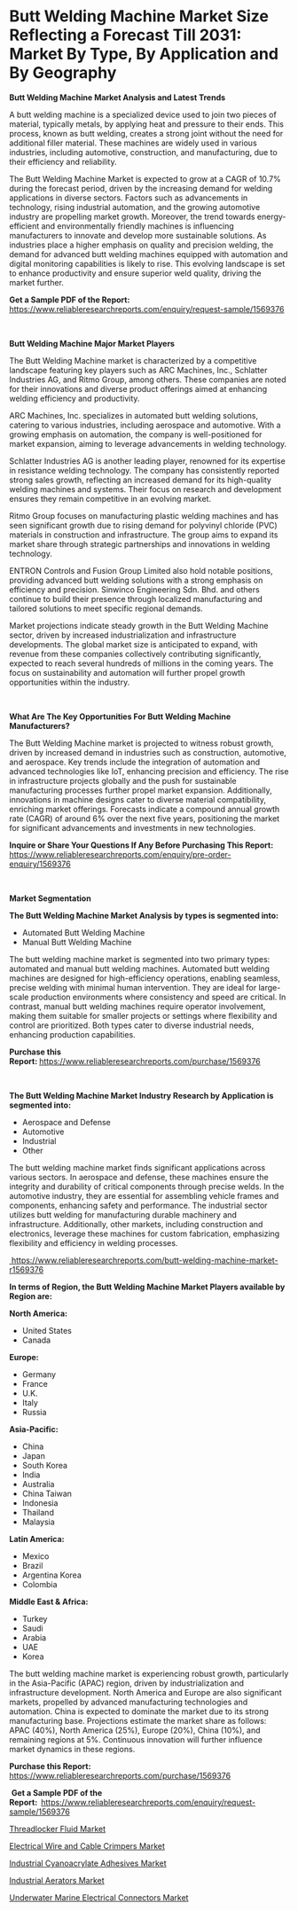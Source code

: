 <p><h1>Butt Welding Machine Market Size Reflecting a Forecast Till 2031: Market By Type, By Application and By Geography</h1></p><p><strong>Butt Welding Machine Market Analysis and Latest Trends</strong></p>
<p><p>A butt welding machine is a specialized device used to join two pieces of material, typically metals, by applying heat and pressure to their ends. This process, known as butt welding, creates a strong joint without the need for additional filler material. These machines are widely used in various industries, including automotive, construction, and manufacturing, due to their efficiency and reliability.</p><p>The Butt Welding Machine Market is expected to grow at a CAGR of 10.7% during the forecast period, driven by the increasing demand for welding applications in diverse sectors. Factors such as advancements in technology, rising industrial automation, and the growing automotive industry are propelling market growth. Moreover, the trend towards energy-efficient and environmentally friendly machines is influencing manufacturers to innovate and develop more sustainable solutions. As industries place a higher emphasis on quality and precision welding, the demand for advanced butt welding machines equipped with automation and digital monitoring capabilities is likely to rise. This evolving landscape is set to enhance productivity and ensure superior weld quality, driving the market further.</p></p>
<p><strong>Get a Sample PDF of the Report:&nbsp;</strong> <a href="https://www.reliableresearchreports.com/enquiry/request-sample/1569376?utm_campaign=24&utm_medium=2&utm_source=Github&utm_content=ia&utm_term=14102024&utm_id=butt-welding-machine">https://www.reliableresearchreports.com/enquiry/request-sample/1569376</a></p>
<p>&nbsp;</p>
<p><strong>Butt Welding Machine Major Market Players</strong></p>
<p><p>The Butt Welding Machine market is characterized by a competitive landscape featuring key players such as ARC Machines, Inc., Schlatter Industries AG, and Ritmo Group, among others. These companies are noted for their innovations and diverse product offerings aimed at enhancing welding efficiency and productivity.</p><p>ARC Machines, Inc. specializes in automated butt welding solutions, catering to various industries, including aerospace and automotive. With a growing emphasis on automation, the company is well-positioned for market expansion, aiming to leverage advancements in welding technology. </p><p>Schlatter Industries AG is another leading player, renowned for its expertise in resistance welding technology. The company has consistently reported strong sales growth, reflecting an increased demand for its high-quality welding machines and systems. Their focus on research and development ensures they remain competitive in an evolving market.</p><p>Ritmo Group focuses on manufacturing plastic welding machines and has seen significant growth due to rising demand for polyvinyl chloride (PVC) materials in construction and infrastructure. The group aims to expand its market share through strategic partnerships and innovations in welding technology.</p><p>ENTRON Controls and Fusion Group Limited also hold notable positions, providing advanced butt welding solutions with a strong emphasis on efficiency and precision. Sinwinco Engineering Sdn. Bhd. and others continue to build their presence through localized manufacturing and tailored solutions to meet specific regional demands.</p><p>Market projections indicate steady growth in the Butt Welding Machine sector, driven by increased industrialization and infrastructure developments. The global market size is anticipated to expand, with revenue from these companies collectively contributing significantly, expected to reach several hundreds of millions in the coming years. The focus on sustainability and automation will further propel growth opportunities within the industry.</p></p>
<p>&nbsp;</p>
<p><strong>What Are The Key Opportunities For Butt Welding Machine Manufacturers?</strong></p>
<p><p>The Butt Welding Machine market is projected to witness robust growth, driven by increased demand in industries such as construction, automotive, and aerospace. Key trends include the integration of automation and advanced technologies like IoT, enhancing precision and efficiency. The rise in infrastructure projects globally and the push for sustainable manufacturing processes further propel market expansion. Additionally, innovations in machine designs cater to diverse material compatibility, enriching market offerings. Forecasts indicate a compound annual growth rate (CAGR) of around 6% over the next five years, positioning the market for significant advancements and investments in new technologies.</p></p>
<p><strong>Inquire or Share Your Questions If Any Before Purchasing This Report:</strong> <a href="https://www.reliableresearchreports.com/enquiry/pre-order-enquiry/1569376?utm_campaign=24&utm_medium=2&utm_source=Github&utm_content=ia&utm_term=14102024&utm_id=butt-welding-machine">https://www.reliableresearchreports.com/enquiry/pre-order-enquiry/1569376</a></p>
<p>&nbsp;</p>
<p><strong>Market Segmentation</strong></p>
<p><strong>The Butt Welding Machine Market Analysis by types is segmented into:</strong></p>
<p><ul><li>Automated Butt Welding Machine</li><li>Manual Butt Welding Machine</li></ul></p>
<p><p>The butt welding machine market is segmented into two primary types: automated and manual butt welding machines. Automated butt welding machines are designed for high-efficiency operations, enabling seamless, precise welding with minimal human intervention. They are ideal for large-scale production environments where consistency and speed are critical. In contrast, manual butt welding machines require operator involvement, making them suitable for smaller projects or settings where flexibility and control are prioritized. Both types cater to diverse industrial needs, enhancing production capabilities.</p></p>
<p><strong>Purchase this Report:&nbsp;</strong><a href="https://www.reliableresearchreports.com/purchase/1569376?utm_campaign=24&utm_medium=2&utm_source=Github&utm_content=ia&utm_term=14102024&utm_id=butt-welding-machine">https://www.reliableresearchreports.com/purchase/1569376</a></p>
<p>&nbsp;</p>
<p><strong>The Butt Welding Machine Market Industry Research by Application is segmented into:</strong></p>
<p><ul><li>Aerospace and Defense</li><li>Automotive</li><li>Industrial</li><li>Other</li></ul></p>
<p><p>The butt welding machine market finds significant applications across various sectors. In aerospace and defense, these machines ensure the integrity and durability of critical components through precise welds. In the automotive industry, they are essential for assembling vehicle frames and components, enhancing safety and performance. The industrial sector utilizes butt welding for manufacturing durable machinery and infrastructure. Additionally, other markets, including construction and electronics, leverage these machines for custom fabrication, emphasizing flexibility and efficiency in welding processes.</p></p>
<p><a href="https://www.reliableresearchreports.com/butt-welding-machine-market-r1569376?utm_campaign=24&utm_medium=2&utm_source=Github&utm_content=ia&utm_term=14102024&utm_id=butt-welding-machine">&nbsp;https://www.reliableresearchreports.com/butt-welding-machine-market-r1569376</a></p>
<p><strong>In terms of Region, the Butt Welding Machine Market Players available by Region are:</strong></p>
<p>
    <p> <strong> North America: </strong>
        <ul>
            <li>United States</li>
            <li>Canada</li>
        </ul>
        </p> 
    <p> <strong> Europe: </strong>
        <ul>
            <li>Germany</li>
            <li>France</li>
            <li>U.K.</li>
            <li>Italy</li>
            <li>Russia</li>
        </ul>
        </p> 
    <p> <strong> Asia-Pacific: </strong>
        <ul>
            <li>China</li>
            <li>Japan</li>
            <li>South Korea</li>
            <li>India</li>
            <li>Australia</li>
            <li>China Taiwan</li>
            <li>Indonesia</li>
            <li>Thailand</li>
            <li>Malaysia</li>
        </ul>
        </p> 
    <p> <strong> Latin America: </strong>
        <ul>
            <li>Mexico</li>
            <li>Brazil</li>
            <li>Argentina Korea</li>
            <li>Colombia</li>
        </ul>
        </p> 
    <p> <strong> Middle East & Africa: </strong>
        <ul>
            <li>Turkey</li>
            <li>Saudi</li>
            <li>Arabia</li>
            <li>UAE</li>
            <li>Korea</li>
        </ul>
    </p>
    </p>
<p><p>The butt welding machine market is experiencing robust growth, particularly in the Asia-Pacific (APAC) region, driven by industrialization and infrastructure development. North America and Europe are also significant markets, propelled by advanced manufacturing technologies and automation. China is expected to dominate the market due to its strong manufacturing base. Projections estimate the market share as follows: APAC (40%), North America (25%), Europe (20%), China (10%), and remaining regions at 5%. Continuous innovation will further influence market dynamics in these regions.</p></p>
<p><strong>Purchase this Report: </strong><a href="https://www.reliableresearchreports.com/purchase/1569376?utm_campaign=24&utm_medium=2&utm_source=Github&utm_content=ia&utm_term=14102024&utm_id=butt-welding-machine">https://www.reliableresearchreports.com/purchase/1569376</a></p>
<p>&nbsp;<strong>Get a Sample PDF of the Report:&nbsp;&nbsp;</strong><a href="https://www.reliableresearchreports.com/enquiry/request-sample/1569376?utm_campaign=24&utm_medium=2&utm_source=Github&utm_content=ia&utm_term=14102024&utm_id=butt-welding-machine">https://www.reliableresearchreports.com/enquiry/request-sample/1569376</a></p>
<p><strong></strong></p>
<p><p><a href="https://www.linkedin.com/pulse/threadlocker-fluid-market-opportunities-emerging-global-zy4df?trk=public_post_embed_feed-article-content&utm_campaign=24&utm_medium=2&utm_source=Github&utm_content=ia&utm_term=14102024&utm_id=butt-welding-machine">Threadlocker Fluid Market</a></p><p><a href="https://www.linkedin.com/pulse/top-trends-transforming-electrical-wire-cable-crimpers-jrfdf?trk=public_post_embed_feed-article-content&utm_campaign=24&utm_medium=2&utm_source=Github&utm_content=ia&utm_term=14102024&utm_id=butt-welding-machine">Electrical Wire and Cable Crimpers Market</a></p><p><a href="https://www.linkedin.com/pulse/pioneering-growth-analyzing-global-industrial-cyanoacrylate-nsaof?trk=public_post_embed_feed-article-content&utm_campaign=24&utm_medium=2&utm_source=Github&utm_content=ia&utm_term=14102024&utm_id=butt-welding-machine">Industrial Cyanoacrylate Adhesives Market</a></p><p><a href="https://github.com/jillie6xbkabba/Market-Research-Report-List-1/blob/main/industrial-aerators-market.md?utm_campaign=24&utm_medium=2&utm_source=Github&utm_content=ia&utm_term=14102024&utm_id=butt-welding-machine">Industrial Aerators Market</a></p><p><a href="https://github.com/c0mxahyman/Market-Research-Report-List-1/blob/main/underwater-marine-electrical-connectors-market.md?utm_campaign=24&utm_medium=2&utm_source=Github&utm_content=ia&utm_term=14102024&utm_id=butt-welding-machine">Underwater Marine Electrical Connectors Market</a></p></p>